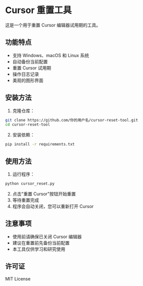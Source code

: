 # Cursor 重置工具

这是一个用于重置 Cursor 编辑器试用期的工具。

## 功能特点

- 支持 Windows、macOS 和 Linux 系统
- 自动备份当前配置
- 重置 Cursor 试用期
- 操作日志记录
- 美观的图形界面

## 安装方法

1. 克隆仓库：
```bash
git clone https://github.com/你的用户名/cursor-reset-tool.git
cd cursor-reset-tool
```

2. 安装依赖：
```bash
pip install -r requirements.txt
```

## 使用方法

1. 运行程序：
```bash
python cursor_reset.py
```

2. 点击"重置 Cursor"按钮开始重置
3. 等待重置完成
4. 程序会自动关闭，您可以重新打开 Cursor

## 注意事项

- 使用前请确保已关闭 Cursor 编辑器
- 建议在重置前先备份当前配置
- 本工具仅供学习和研究使用

## 许可证

MIT License 